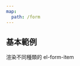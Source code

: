 ```yaml
---
map:
  path: /form
---
```


## 基本範例

渲染不同種類的 el-form-item

<demo
  src="../components/form/basicForm.vue"
  title="enhanced el-form"
  desc="示範傳入不同type 自動渲染對應的form-item">
</demo>

<API src="../components/EnhancedElForm.vue" lang="zh"></API>
